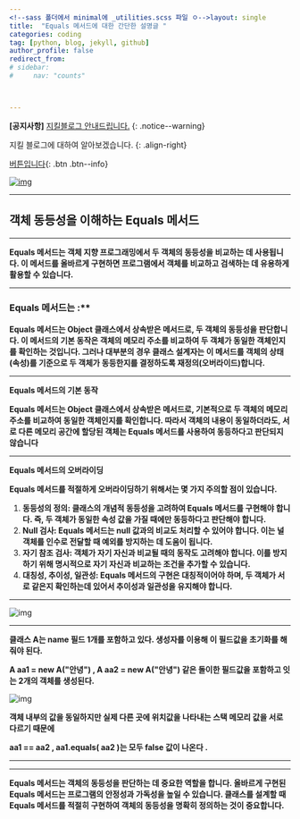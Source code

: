 ```yaml
---
<!--sass 폴더에서 minimal에 _utilities.scss 파일 ㅇ-->layout: single
title:  "Equals 메서드에 대한 간단한 설명글 "
categories: coding
tag: [python, blog, jekyll, github]
author_profile: false
redirect_from:
# sidebar:
#     nav: "counts"



---
```


**[공지사항]** [지킬블로그 안내드립니다.](https://mmistakes.github.io/minimal-mistakes/docs/quick-start-guide/)
{: .notice--warning}

지킬 블로그에 대하여 알아보겠습니다.
{: .align-right}   
<!-- 오른쪽정렬 -->
[버튼입니다](https://google.com){: .btn .btn--info}

[![img](https://storep-phinf.pstatic.net/ogq_6077f273a3546/original_2.png?type=p100_100)](https://m.blog.naver.com/PostView.naver?blogId=grace9352&logNo=223397749911&navType=by#)

****

##  **객체 동등성을 이해하는 Equals 메서드**

****

**Equals 메서드는 객체 지향 프로그래밍에서 두 객체의 동등성을 비교하는 데 사용됩니다. 이 메서드를 올바르게 구현하면 프로그램에서 객체를 비교하고 검색하는 데 유용하게 활용할 수 있습니다.**

****

### Equals 메서드는 :**

**Equals 메서드는 Object 클래스에서 상속받은 메서드로, 두 객체의 동등성을 판단합니다. 이 메서드의 기본 동작은 객체의 메모리 주소를 비교하여 두 객체가 동일한 객체인지를 확인하는 것입니다. 그러나 대부분의 경우 클래스 설계자는 이 메서드를 객체의 상태(속성)를 기준으로 두 객체가 동등한지를 결정하도록 재정의(오버라이드)합니다.**

****

**Equals 메서드의 기본 동작**

**Equals 메서드는 Object 클래스에서 상속받은 메서드로, 기본적으로 두 객체의 메모리 주소를 비교하여 동일한 객체인지를 확인합니다. 따라서 객체의 내용이 동일하더라도, 서로 다른 메모리 공간에 할당된 객체는 Equals 메서드를 사용하여 동등하다고 판단되지 않습니다**

****

**Equals 메서드의 오버라이딩**

**Equals 메서드를 적절하게 오버라이딩하기 위해서는 몇 가지 주의할 점이 있습니다.**

1. **동등성의 정의: 클래스의 개념적 동등성을 고려하여 Equals 메서드를 구현해야 합니다. 즉, 두 객체가 동일한 속성 값을 가질 때에만 동등하다고 판단해야 합니다.**
2. **Null 검사: Equals 메서드는 null 값과의 비교도 처리할 수 있어야 합니다. 이는 널 객체를 인수로 전달할 때 예외를 방지하는 데 도움이 됩니다.**
3. **자기 참조 검사: 객체가 자기 자신과 비교될 때의 동작도 고려해야 합니다. 이를 방지하기 위해 명시적으로 자기 자신과 비교하는 조건을 추가할 수 있습니다.**
4. **대칭성, 추이성, 일관성: Equals 메서드의 구현은 대칭적이어야 하며, 두 객체가 서로 같은지 확인하는데 있어서 추이성과 일관성을 유지해야 합니다.**                                    

****

![img](https://mblogthumb-phinf.pstatic.net/MjAyNDAzMjhfMzYg/MDAxNzExNTgwMzU5NDgx.Jf0G6KPzIWsOYr_6iLSmit_yE89j3bN1UfNyPvJSbXYg.tFGkAAWWm9K8SAF_RGcqhYf6CwrEN31zevNb15uiT2gg.JPEG/HEIF_Image.jpg?type=w800)

****

**클래스 A는 name  필드 1개를 포함하고 있다. 생성자를 이용해 이 필드값을 초기화를 해줘야 된다.**

**A aa1 =  new A("안녕") , A aa2 = new A("안녕") 같은 돌이한 필드값을 포함하고 잇는 2개의 객체를 생성된다.**

![img](https://mblogthumb-phinf.pstatic.net/MjAyNDAzMjhfOTkg/MDAxNzExNTgwNTM1NjE5.J0crPPmab_rV3xYLw9UZvTQRA_cMBT3JnglfDNe4ppog.8CezNI0MUEQs0chIQ-0lyjqt-OMFY5yhgwk3ic-ivLUg.JPEG/HEIF_Image.jpg?type=w800)

**객체 내부의 값을 동일하지만 실제 다른 곳에 위치값을 나타내는 스택 메모리 값을 서로 다르기 때문에** 

**aa1 == aa2 , aa1.equals( aa2 )는 모두 false 값이 나온다 .**  

****

****

**Equals 메서드는 객체의 동등성을 판단하는 데 중요한 역할을 합니다. 올바르게 구현된 Equals 메서드는 프로그램의 안정성과 가독성을 높일 수 있습니다. 클래스를 설계할 때 Equals 메서드를 적절히 구현하여 객체의 동등성을 명확히 정의하는 것이 중요합니다.**